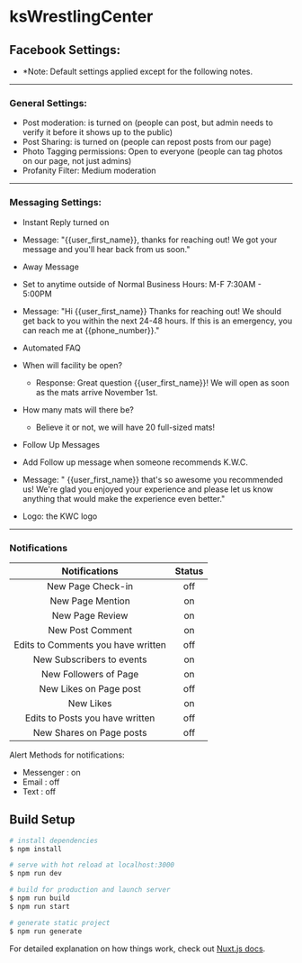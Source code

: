 # ksWrestlingCenter

## Facebook Settings:
- *Note: Default settings applied except for the following notes.

---

### General Settings:
- Post moderation: is turned on (people can post, but admin needs to verify it before it shows up to the public)
- Post Sharing: is turned on (people can repost posts from our page)
- Photo Tagging permissions: Open to everyone (people can tag photos on our page, not just admins)
- Profanity Filter: Medium moderation

---

### Messaging Settings:
- Instant Reply turned on
 - Message: "{{user_first_name}}, thanks for reaching out! We got your message and you'll hear back from us soon."

- Away Message
 - Set to anytime outside of Normal Business Hours: M-F 7:30AM - 5:00PM
 - Message: "Hi {{user_first_name}} Thanks for reaching out! We should get back to you within the next 24-48 hours. If this is an emergency, you can reach me at {{phone_number}}."

- Automated FAQ
 - When will facility be open?
   - Response: Great question {{user_first_name}}! We will open as soon as the mats arrive  November 1st.
 - How many mats will there be?
   - Believe it or not, we will have 20 full-sized mats!

- Follow Up Messages
 - Add Follow up message when someone recommends K.W.C.
  - Message: " {{user_first_name}} that's so awesome you recommended us! We're glad you enjoyed your experience and please let us know anything that would make the experience even better."
  - Logo: the KWC logo

---

### Notifications

| Notifications                      | Status |
|:----------------------------------:|:------:|
| New Page Check-in                  | off    |
| New Page Mention                   | on     |
| New Page Review                    | on     |
| New Post Comment                   | on     |
| Edits to Comments you have written | off    |
| New Subscribers to events          | on     |
| New Followers of Page              | on     |
| New Likes on Page post             | off    |
| New Likes                          | on     |
| Edits to Posts you have written    | off    |
| New Shares on Page posts           | off    |

Alert Methods for notifications:
- Messenger : on
- Email     : off
- Text      : off

## Build Setup

```bash
# install dependencies
$ npm install

# serve with hot reload at localhost:3000
$ npm run dev

# build for production and launch server
$ npm run build
$ npm run start

# generate static project
$ npm run generate
```

For detailed explanation on how things work, check out [Nuxt.js docs](https://nuxtjs.org).